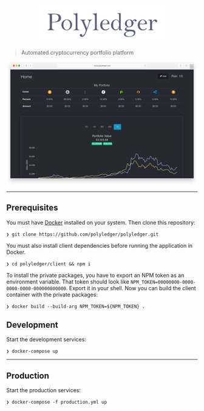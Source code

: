 <p align="center">
  <img src="/client/src/assets/logo.png?raw=true" height="100">
</p>

> Automated cryptocurrency portfolio platform

![Screenshot](/demo.png?raw=true)

---

## Prerequisites

You must have [Docker](https://www.docker.com/community-edition) installed on your system. Then clone this repository:

```
❯ git clone https://github.com/polyledger/polyledger.git
```

You must also install client dependencies before running the application in Docker.

```
❯ cd polyledger/client && npm i
```

To install the private packages, you have to export an NPM token as an environment variable. That token should look like `NPM_TOKEN=00000000-0000-0000-0000-000000000000`. Export it in your shell. Now you can build the client container with the private packages:

```
❯ docker build --build-arg NPM_TOKEN=${NPM_TOKEN} .
```

## Development

Start the development services:

```
❯ docker-compose up
```

---

## Production

Start the production services:

```
❯ docker-compose -f production.yml up
```
